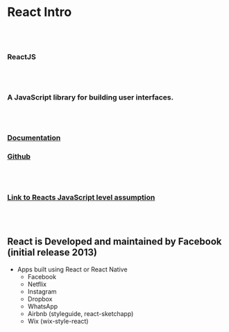 # React Intro

<br />
<br />

### ReactJS

<br />
<br />

### A JavaScript library for building user interfaces.

<br />
<br />

### [Documentation](https://reactjs.org/)

### [Github](https://github.com/facebook/react)

<br />
<br />

### [Link to Reacts JavaScript level assumption](https://developer.mozilla.org/en-US/docs/Web/JavaScript/A_re-introduction_to_JavaScript)

<br />
<br />

## React is Developed and maintained by Facebook (initial release 2013)

* Apps built using React or React Native
  * Facebook
  * Netflix
  * Instagram
  * Dropbox
  * WhatsApp
  * Airbnb (styleguide, react-sketchapp)
  * Wix (wix-style-react)
